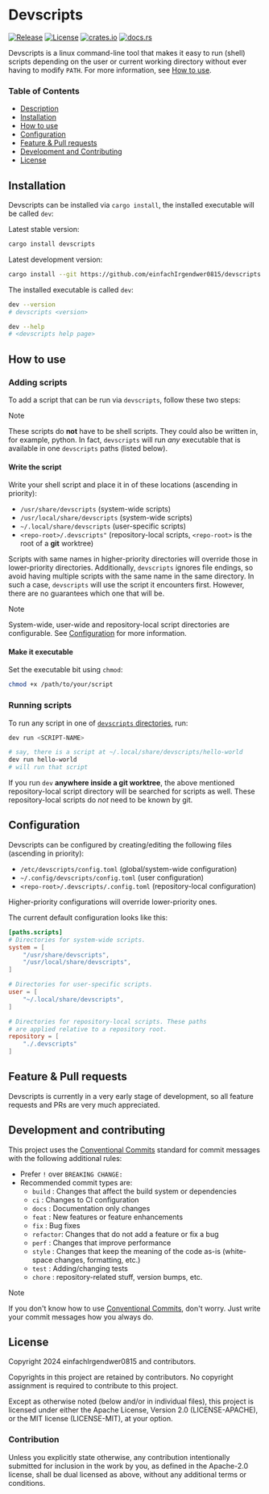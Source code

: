 # Devscripts

[![Release][version_img]][releases]
[![License][license_img]](#license)
[![crates.io][crate_img]][cratesio]
[![docs.rs][docs_img]][docsrs]

Devscripts is a linux command-line tool that makes it easy to run (shell) scripts
depending on the user or current working directory without ever having to
modify `PATH`. For more information, see [How to use](#how-to-use).

### Table of Contents

  - [Description](#devscripts)
  - [Installation](#installation)
  - [How to use](#how-to-use)
  - [Configuration](#configuration)
  - [Feature & Pull requests](#feature--pull-requests)
  - [Development and Contributing](#development-and-contributing)
  - [License](#license)


## Installation

Devscripts can be installed via `cargo install`, the installed executable will
be called `dev`:

Latest stable version:
```bash
cargo install devscripts
```

Latest development version:
```bash
cargo install --git https://github.com/einfachIrgendwer0815/devscripts
```

The installed executable is called `dev`:
```bash
dev --version
# devscripts <version>

dev --help
# <devscripts help page>
```


## How to use

### Adding scripts

To add a script that can be run via `devscripts`, follow these two steps:

>[!NOTE]
> These scripts do **not** have to be shell scripts. They could also be written
> in, for example, python. In fact, `devscripts` will run *any* executable
> that is available in one `devscripts` paths (listed below).

#### Write the script

Write your shell script and place it in of these locations
(ascending in priority):
  - `/usr/share/devscripts`       (system-wide scripts)
  - `/usr/local/share/devscripts` (system-wide scripts)
  - `~/.local/share/devscripts`   (user-specific scripts)
  - `<repo-root>/.devscripts"`    (repository-local scripts, `<repo-root>` is the root of a **git** worktree)

Scripts with same names in higher-priority directories will override those in
lower-priority directories.
Additionally, `devscripts` ignores file endings, so avoid having multiple
scripts with the same name in the same directory. In such a case, `devscripts`
will use the script it encounters first. However, there are no guarantees which
one that will be.

>[!NOTE]
> System-wide, user-wide and repository-local script directories are
> configurable. See [Configuration](#configuration) for more information.

#### Make it executable

Set the executable bit using `chmod`:
```bash
chmod +x /path/to/your/script
```


### Running scripts

To run any script in one of [`devscripts` directories](#write-the-script), run:
```bash
dev run <SCRIPT-NAME>

# say, there is a script at ~/.local/share/devscripts/hello-world
dev run hello-world
# will run that script
```

If you run `dev` **anywhere inside a git worktree**, the above mentioned
repository-local script directory will be searched for scripts as well. These
repository-local scripts do *not* need to be known by git.


## Configuration

Devscripts can be configured by creating/editing the following files
(ascending in priority):
  - `/etc/devscripts/config.toml`          (global/system-wide configuration)
  - `~/.config/devscripts/config.toml`     (user configuration)
  - `<repo-root>/.devscripts/.config.toml` (repository-local configuration)

Higher-priority configurations will override lower-priority ones.

The current default configuration looks like this:
```toml
[paths.scripts]
# Directories for system-wide scripts.
system = [
    "/usr/share/devscripts",
    "/usr/local/share/devscripts",
]

# Directories for user-specific scripts.
user = [
    "~/.local/share/devscripts",
]

# Directories for repository-local scripts. These paths
# are applied relative to a repository root.
repository = [
    "./.devscripts"
]

```


## Feature & Pull requests

Devscripts is currently in a very early stage of development, so all feature
requests and PRs are very much appreciated.


## Development and contributing

This project uses the [Conventional Commits] standard for commit messages with
the following additional rules:

  - Prefer `!` over `BREAKING CHANGE:`
  - Recommended commit types are:
      - `build`   : Changes that affect the build system or dependencies
      - `ci`      : Changes to CI configuration
      - `docs`    : Documentation only changes
      - `feat`    : New features or feature enhancements
      - `fix`     : Bug fixes
      - `refactor`: Changes that do not add a feature or fix a bug
      - `perf`    : Changes that improve performance
      - `style`   : Changes that keep the meaning of the code as-is (white-space changes, formatting, etc.)
      - `test`    : Adding/changing tests
      - `chore`   : repository-related stuff, version bumps, etc.

>[!NOTE]
> If you don't know how to use [Conventional Commits],
> don't worry. Just write your commit messages how you always do.


## License

Copyright 2024 einfachIrgendwer0815 and contributors.

Copyrights in this project are retained by contributors.
No copyright assignment is required to contribute to this project.

Except as otherwise noted (below and/or in individual files),
this project is licensed under either the Apache License,
Version 2.0 (LICENSE-APACHE), or the MIT license (LICENSE-MIT), at your option.


### Contribution

Unless you explicitly state otherwise, any contribution intentionally submitted
for inclusion in the work by you, as defined in the Apache-2.0 license, shall be
dual licensed as above, without any additional terms or conditions.


<!-- links !-->
[Conventional Commits]: https://www.conventionalcommits.org/en/v1.0.0/

[releases]: https://github.com/einfachIrgendwer0815/devscripts/releases
[cratesio]: https://crates.io/crates/devscripts
[docsrs]: https://docs.rs/devscripts

[version_img]: https://img.shields.io/github/v/release/einfachIrgendwer0815/devscripts?color=8800AA&style=flat-square
[license_img]: https://img.shields.io/badge/license-MIT_OR_Apache--2.0-orange?style=flat-square
[crate_img]: https://img.shields.io/crates/v/devscripts?style=flat-square
[docs_img]: https://img.shields.io/docsrs/devscripts?style=flat-square&color=blue
